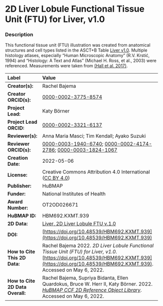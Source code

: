 # 2D Liver Lobule Functional Tissue Unit (FTU) for Liver, v1.0

### Description
This functional tissue unit (FTU) illustration was created from anatomical structures and cell types listed in the ASCT+B Table [Liver v1.0](https://doi.org/10.48539/HBM476.BQCC.574). Multiple histology atlases, especially “Human Microscopic Anatomy” (R.V. Krstić, 1994) and “Histology: A Text and Atlas” (Michael H. Ross, et al., 2003) were referenced. Measurements were taken from [(Hall et al. 2017)](https://doi.org/10.1038/srep40977).





| Label | Value |
| :------------- |:-------------|
| **Creator(s):** | Rachel Bajema |
| **Creator ORCID(s):** | [0000-0002-3775-8574](https://orcid.org/0000-0002-3775-8574) |
| **Project Lead:** | Katy B&ouml;rner |
| **Project Lead ORCID:** | [0000-0002-3321-6137](https://orcid.org/0000-0002-3321-6137) |
| **Reviewer(s):** | Anna Maria Masci; Tim Kendall; Ayako Suzuki |
| **Reviewer ORCID(s):** | [0000-0003-1940-6740](https://orcid.org/0000-0003-1940-6740); [0000-0002-4174-2786](https://orcid.org/0000-0002-4174-2786); [0000-0003-1824-1067](https://orcid.org/0000-0003-1824-1067) |
| **Creation Date:** | 2022-05-06 |
| **License:** | Creative Commons Attribution 4.0 International ([CC BY 4.0](https://creativecommons.org/licenses/by/4.0/)) |
| **Publisher:** | HuBMAP |
| **Funder:** | National Institutes of Health |
| **Award Number:** | OT2OD026671 |
| **HuBMAP ID:** | HBM692.KXMT.939 |
| **2D Data:** | [Liver, 2D Liver Lobule FTU v.1.0](https://hubmapconsortium.github.io/ccf-releases/v1.2/2d-ftu/liver_lobule_liver.svg) |
| **DOI:** | [https://doi.org/10.48539/HBM692.KXMT.939](https://doi.org/10.48539/HBM692.KXMT.939) |
| **How to Cite This 2D Data:** | Rachel Bajema 2022. *2D Liver Lobule Functional Tissue Unit (FTU) for Liver, v1.0.* [https://doi.org/10.48539/HBM692.KXMT.939](https://doi.org/10.48539/HBM692.KXMT.939). Accessed on May 6, 2022.  |
| **How to Cite 2D Data Overall:** | Rachel Bajema, Supriya Bidanta, Ellen Quardokus,  Bruce W. Herr II, Katy Börner. 2022. [*HuBMAP CCF 2D Reference Object Library*](https://humanatlas.io/2d-ftu-illustrations). Accessed on May 6, 2022. |
